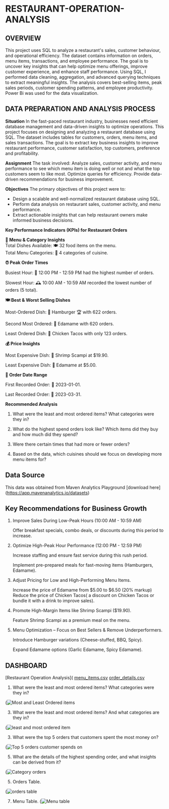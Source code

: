 # RESTAURANT-OPERATION-ANALYSIS
## OVERVIEW 
This project uses SQL to analyze a restaurant's sales, customer behaviour, and operational efficiency. The dataset contains information on orders, menu items, transactions, and employee performance. The goal is to uncover key insights that can help optimize menu offerings, improve customer experience, and enhance staff performance.
Using SQL, I performed data cleaning, aggregation, and advanced querying techniques to extract meaningful insights. The analysis covers best-selling items, peak sales periods, customer spending patterns, and employee productivity. Power Bi was used for the data visualization.

## DATA PREPARATION AND ANALYSIS PROCESS
  **Situation**
In the fast-paced restaurant industry, businesses need efficient database management and data-driven insights to optimize operations. This project focuses on designing and analyzing a restaurant database using SQL. The dataset includes tables for customers, orders, menu items, and sales transactions. The goal is to extract key business insights to improve restaurant performance, customer satisfaction, top customers, preference and profitability.

 **Assignment**
The task involved:
Analyze sales, customer activity, and menu performance to see which menu item is doing well or not and what the top customers seem to like most.
Optimize queries for efficiency.
Provide data-driven recommendations for business improvement.

**Objectives**
The primary objectives of this project were to:
- Design a scalable and well-normalized restaurant database using SQL.
- Perform data analysis on restaurant sales, customer activity, and menu performance.
- Extract actionable insights that can help restaurant owners make informed business decisions.
  
 **Key Performance Indicators (KPIs) for Restaurant Orders**

**📌 Menu & Category Insights**  
 Total Dishes Available: 🍽️ 32 food items on the menu.  
 Total Menu Categories: 📂 4 categories of cuisine.   
     
**⏰ Peak Order Times**  

Busiest Hour: 🚀 12:00 PM - 12:59 PM had the highest number of orders.  

Slowest Hour: 🕰️ 10:00 AM - 10:59 AM recorded the lowest number of orders (5 total).  


**🍽️ Best & Worst Selling Dishes**  

Most-Ordered Dish: 🍔 Hamburger 🏆 with 622 orders.  

Second Most Ordered: 🥢 Edamame with 620 orders.  

Least Ordered Dish: 🌮 Chicken Tacos with only 123 orders.  

**💰 Price Insights**  

Most Expensive Dish: 🦐 Shrimp Scampi at $19.90.  

Least Expensive Dish: 🥢 Edamame at $5.00.

**📅 Order Date Range**  

First Recorded Order: 📆 2023-01-01.  

Last Recorded Order: 📆 2023-03-31.

**Recommended Analysis**
1. What were the least and most ordered items? What categories were they in?

2. What do the highest spend orders look like? Which items did they buy and how much did they spend?

3. Were there certain times that had more or fewer orders?

4. Based on the data, which cuisines should we focus on developing more menu items for?

## Data Source
This data was obtained from  Maven Analytics Playground
[download here] (https://app.mavenanalytics.io/datasets)

## Key Recommendations for Business Growth  

1. Improve Sales During Low-Peak Hours (10:00 AM - 10:59 AM)
   
    Offer breakfast specials, combo deals, or discounts during this period to increase.
   
2. Optimize High-Peak Hour Performance (12:00 PM - 12:59 PM)
   
     Increase staffing and ensure fast service during this rush period.
   
     Implement pre-prepared meals for fast-moving items (Hamburgers, Edamame).
    
 5. Adjust Pricing for Low and High-Performing Menu Items.
    
    Increase the price of Edamame from $5.00 to $6.50 (20% markup)
    Reduce the price of Chicken Tacos( a discount on Chicken Tacos or bundle it with a drink to improve sales).
    
7. Promote High-Margin Items like Shrimp Scampi ($19.90).
   
   Feature Shrimp Scampi as a premium meal on the menu.
   
9. Menu Optimization – Focus on Best Sellers & Remove Underperformers.
    
    Introduce Hamburger variations (Cheese-stuffed, BBQ, Spicy).
   
    Expand Edamame options (Garlic Edamame, Spicy Edamame).
   
## DASHBOARD
[Restaurant Operation Analysis](
[menu_items.csv](https://github.com/user-attachments/files/19009031/menu_items.csv)
[order_details.csv](https://github.com/user-attachments/files/19009040/order_details.csv)

1. What were the least and most ordered items? What categories were they in?
   
 (![Most and Least Ordered items](https://github.com/user-attachments/assets/2d4b1e64-a4e6-475d-aff4-d2147bb87b9c)  

3. What were the least and most ordered items? And what categories are they in?
   
(![least and most ordered item](https://github.com/user-attachments/assets/5c008bbd-6cb5-4b00-ac05-976be2939695)  

3. What were the top 5 orders that customers spent  the most money on?
   
(![Top 5 orders customer spends on](https://github.com/user-attachments/assets/6925b64f-571c-41b3-8e1c-b6a1247b47f5)

5. What are the details of the highest spending order, and what insights can be derived from it?
   
(![Category orders](https://github.com/user-attachments/assets/1639d8a6-7406-4804-a148-50805aa9d448)  

5. Orders Table.
   
(![orders table](https://github.com/user-attachments/assets/fbc54f59-82ea-41c3-8833-59ca220b8151)

7. Menu Table.
   (![Menu table](https://github.com/user-attachments/assets/45d72320-d121-437e-a460-7361f00829da)









